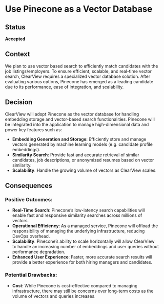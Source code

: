 # Use Pinecone as a Vector Database

## Status
**Accepted**

## Context
We plan to use vector based search to efficiently match candidates with the job listings/employers. To ensure efficient,
 scalable, and real-time vector search, ClearView requires a specialized vector database solution.
 After evaluating various options, Pinecone has emerged as a leading candidate due to its performance,
 ease of integration, and scalability.

## Decision
ClearView will adopt Pinecone as the vector database for handling embedding storage and vector-based search functionalities. 
Pinecone will be integrated into the application to manage high-dimensional data and power key features such as:
- **Embedding Generation and Storage**: Efficiently store and manage vectors generated by machine learning models (e.g. candidate profile embeddings).
- **Similarity Search**: Provide fast and accurate retrieval of similar candidates, job descriptions, or anonymized resumes based on vector similarity.
- **Scalability**: Handle the growing volume of vectors as ClearView scales.

## Consequences
### Positive Outcomes:
- **Real-Time Search**: Pinecone’s low-latency search capabilities will enable fast and responsive similarity searches across millions of vectors.
- **Operational Efficiency**: As a managed service, Pinecone will offload the responsibility of managing the underlying infrastructure, reducing DevOps overhead.
- **Scalability**: Pinecone’s ability to scale horizontally will allow ClearView to handle an increasing number of embeddings and user queries without performance degradation.
- **Enhanced User Experience**:  Faster, more accurate search results will provide a better experience for both hiring managers and candidates.

### Potential Drawbacks:
- **Cost**: While Pinecone is cost-effective compared to managing infrastructure, there may still be concerns over 
long-term costs as the volume of vectors and queries increases.
